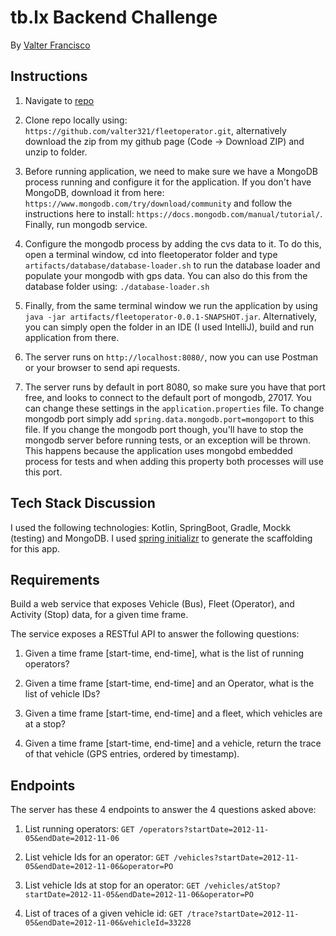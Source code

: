 # tb.lx Backend Challenge 

By [Valter Francisco](mailto:valter_321@hotmail.com)

## Instructions

1. Navigate to [repo](https://github.com/valter321/fleetoperator)

2. Clone repo locally using: `https://github.com/valter321/fleetoperator.git`, 
alternatively download the zip from my github page (Code -> Download ZIP) and unzip to folder.

3. Before running application, we need to make sure we have a MongoDB process running and configure
it for the application. If you don't have MongoDB, download it from here: 
`https://www.mongodb.com/try/download/community` and follow the instructions here to install: 
`https://docs.mongodb.com/manual/tutorial/`. Finally, run mongodb service.

4. Configure the mongodb process by adding the cvs data to it. To do this, open a terminal window, 
cd into fleetoperator folder and type `artifacts/database/database-loader.sh` to run the database
loader and populate your mongodb with gps data. You can also do this from the database folder 
using: `./database-loader.sh`

5. Finally, from the same terminal window we run the application by using
`java -jar artifacts/fleetoperator-0.0.1-SNAPSHOT.jar`. Alternatively, you can simply open the folder in an
IDE (I used IntelliJ), build and run application from there.

6. The server runs on `http://localhost:8080/`, now you can use Postman or your browser to send api requests.

7. The server runs by default in port 8080, so make sure you have that port free, and looks to connect to
the default port of mongodb, 27017. You can change these settings in the `application.properties` file. To
change mongodb port simply add `spring.data.mongodb.port=mongoport` to this file. If you change the mongodb
port though, you'll have to stop the mongodb server before running tests, or an exception will be thrown. 
This happens because the application uses mongobd embedded process for tests and when adding this property
both processes will use this port. 

## Tech Stack Discussion

I used the following technologies: Kotlin, SpringBoot, Gradle, Mockk (testing) and MongoDB.
I used [spring initializr](https://start.spring.io/) to generate the scaffolding for this app.

## Requirements

Build a web service that exposes Vehicle (Bus), Fleet (Operator), and 
Activity (Stop) data, for a given time frame.

The service exposes a RESTful API to answer the following questions:

1.    Given a time frame [start-time, end-time], what is the list of running operators?

2.    Given a time frame [start-time, end-time] and an Operator, what is the list of vehicle IDs?

3.    Given a time frame [start-time, end-time] and a fleet, which vehicles are at a stop?

4.    Given a time frame [start-time, end-time] and a vehicle, return the trace of that vehicle (GPS entries, ordered by timestamp).

## Endpoints

The server has these 4 endpoints to answer the 4 questions asked above:

1. List running operators: `GET /operators?startDate=2012-11-05&endDate=2012-11-06`  
  
2. List vehicle Ids for an operator: `GET /vehicles?startDate=2012-11-05&endDate=2012-11-06&operator=PO`  
  
3. List vehicle Ids at stop for an operator: `GET /vehicles/atStop?startDate=2012-11-05&endDate=2012-11-06&operator=PO`  
  
4. List of traces of a given vehicle id: `GET /trace?startDate=2012-11-05&endDate=2012-11-06&vehicleId=33228`